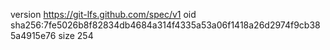 version https://git-lfs.github.com/spec/v1
oid sha256:7fe5026b8f82834db4684a314f4335a53a06f1418a26d2974f9cb385a4915e76
size 254
